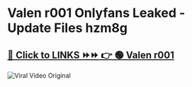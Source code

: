 
 # Valen r001 Onlyfans Leaked - Update Files hzm8g

## <h2><a href="https://clipsfans.com/Valen_r001&ref=git">🔗 Click to LINKS ⏩⏩ 👉 🟢 Valen r001 </a></h2>

<a href="https://clipsfans.com/Valen_r001&ref=git" rel="nofollow" data-target="animated-image.originalLink"><img src="https://i.ibb.co.com/xMMVF88/686577567.gif" alt="Viral Video Original" style="max-width: 100%; display: inline-block;" data-target="animated-image.originalImage"></a>

